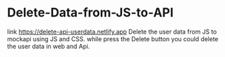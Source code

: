 # Delete-Data-from-JS-to-API
link https://delete-api-userdata.netlify.app
Delete the user data from JS to mockapi  using JS and CSS. while press the Delete button you could delete the user data in web and Api. 
